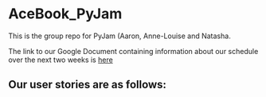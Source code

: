 # AceBook_PyJam
This is the group repo for PyJam (Aaron, Anne-Louise and Natasha.

The link to our Google Document containing information about our schedule over the next two weeks is [here](https://docs.google.com/document/d/1bs191sPxBZepD59ME_mkhs3UzeBxyerlGzPqVGrG8dI/edit)

## Our user stories are as follows:

